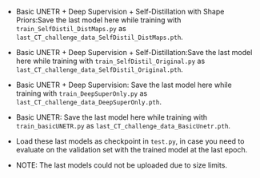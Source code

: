 * Basic UNETR + Deep Supervision + Self-Distillation with Shape Priors:Save the last model here while training with `train_SelfDistil_DistMaps.py` as `last_CT_challenge_data_SelfDistil_DistMaps.pth`.

* Basic UNETR + Deep Supervision + Self-Distillation:Save the last model here while training with `train_SelfDistil_Original.py` as `last_CT_challenge_data_SelfDistil_Original.pth`.

* Basic UNETR + Deep Supervision: Save the last model here while training with `train_DeepSuperOnly.py` as `last_CT_challenge_data_DeepSuperOnly.pth`.

* Basic UNETR: Save the last model here while training with `train_basicUNETR.py` as `last_CT_challenge_data_BasicUnetr.pth`.

* Load these last models as checkpoint in `test.py`, in case you need to evaluate on the validation set with the trained model at the last epoch.

* NOTE: The last models could not be uploaded due to size limits.

